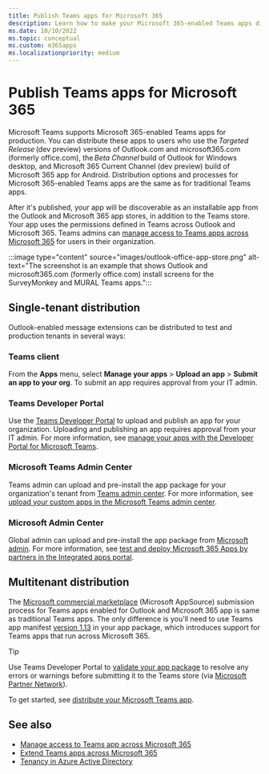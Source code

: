 ```yaml
---
title: Publish Teams apps for Microsoft 365
description: Learn how to make your Microsoft 365-enabled Teams apps discoverable to users in Teams, Outlook, and Microsoft 365 app through single tenant and multitenant distribution.
ms.date: 10/10/2022
ms.topic: conceptual
ms.custom: m365apps
ms.localizationpriority: medium
---
```

# Publish Teams apps for Microsoft 365

Microsoft Teams supports Microsoft 365-enabled Teams apps for production. You can distribute these apps to users who use the *Targeted Release* (dev preview) versions of Outlook.com and microsoft365.com (formerly office.com), the *Beta Channel* build of Outlook for Windows desktop, and Microsoft 365 Current Channel (dev preview) build of Microsoft 365 app for Android. Distribution options and processes for Microsoft 365-enabled Teams apps are the same as for traditional Teams apps.

After it's published, your app will be discoverable as an installable app from the Outlook and Microsoft 365 app stores, in addition to the Teams store. Your app uses the permissions defined in Teams across Outlook and Microsoft 365. Teams admins can [manage access to Teams apps across Microsoft 365](/microsoftteams/manage-third-party-teams-apps) for users in their organization.

:::image type="content" source="images/outlook-office-app-store.png" alt-text="The screenshot is an example that shows Outlook and microsoft365.com (formerly office.com) install screens for the SurveyMonkey and MURAL Teams apps.":::

## Single-tenant distribution

Outlook-enabled message extensions can be distributed to test and production tenants in several ways:

### Teams client

From the **Apps** menu, select **Manage your apps** > **Upload an app** > **Submit an app to your org**. To submit an app requires approval from your IT admin.

### Teams Developer Portal

Use the [Teams Developer Portal](https://dev.teams.microsoft.com/) to upload and publish an app for your organization. Uploading and publishing an app requires approval from your IT admin. For more information, see [manage your apps with the Developer Portal for Microsoft Teams](../concepts/build-and-test/teams-developer-portal.md).

### Microsoft Teams Admin Center

Teams admin can upload and pre-install the app package for your organization's tenant from [Teams admin center](https://admin.teams.microsoft.com/). For more information, see [upload your custom apps in the Microsoft Teams admin center](/microsoftteams/upload-custom-apps).

### Microsoft Admin Center

Global admin can upload and pre-install the app package from [Microsoft admin](https://admin.microsoft.com/). For more information, see [test and deploy Microsoft 365 Apps by partners in the Integrated apps portal](/microsoft-365/admin/manage/test-and-deploy-microsoft-365-apps).

## Multitenant distribution

The [Microsoft commercial marketplace](https://appsource.microsoft.com/) (Microsoft AppSource) submission process for Teams apps enabled for Outlook and Microsoft 365 app is same as traditional Teams apps. The only difference is you'll need to use Teams app manifest [version 1.13](../tabs/how-to/using-teams-client-library.md) in your app package, which introduces support for Teams apps that run across Microsoft 365.

> [!TIP]
> Use Teams Developer Portal to [validate your app package](https://dev.teams.microsoft.com/validation) to resolve any errors or warnings before submitting it to the Teams store (via [Microsoft Partner Network](https://partner.microsoft.com/)).

To get started, see [distribute your Microsoft Teams app](../concepts/deploy-and-publish/apps-publish-overview.md).

## See also

* [Manage access to Teams app across Microsoft 365](/microsoftteams/manage-third-party-teams-apps)
* [Extend Teams apps across Microsoft 365](overview.md)
* [Tenancy in Azure Active Directory](/azure/active-directory/develop/single-and-multi-tenant-apps)

